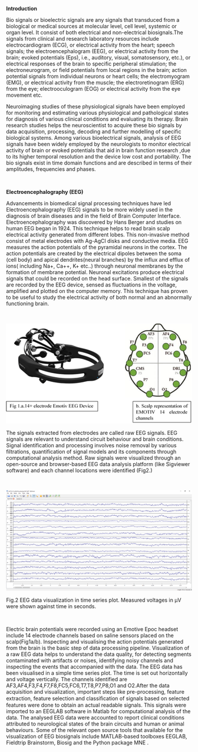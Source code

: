**Introduction**

Bio signals or bioelectric signals are any signals that transduced from a biological or medical sources at molecular level, cell level, systemic or organ level. It consist of  both electrical and non-electrical biosignals.The signals from clinical and research laboratory resources include electrocardiogram (ECG), or electrical activity from the heart; speech signals; the electroencephalogram (EEG), or electrical activity from the brain; evoked potentials (Eps), i.e., auditory, visual, somatosensory, etc.), or electrical responses of the brain to specific peripheral stimulation; the electroneurogram, or field potentials from local regions in the brain; action potential signals from individual neurons or heart cells; the electromyogram (EMG), or electrical activity from the muscle; the electroretinogram (ERG) from the eye; electrooculogram (EOG) or electrical activity from the eye movement etc.


Neuroimaging studies of these physiological signals have been employed for monitoring and estimating various physiological and pathological states for diagnosis of various clinical conditions and evaluating its therapy. Brain research studies helps the neuroscientist to acquire these bio signals by data acquisition, processing, decoding and further modelling of specific biological systems. Among various bioelectrical signals, analysis of EEG signals have been widely employed by the neurologists to monitor electrical activity of brain or evoked potentials that aid in brain function research ,due to its higher temporal resolution and the device low cost and portability. The bio signals exist in time domain functions and are described in terms of their amplitudes, frequencies and phases. 

&nbsp;

**Electroencephalography (EEG)**

Advancements in biomedical signal processing techniques have led Electroencephalography (EEG) signals to be more widely used in the diagnosis of brain diseases and in the field of Brain Computer Interface. Electroencephalography was discovered by Hans Berger and studies on human EEG began in 1924. This technique helps to read brain scalp electrical activity generated from different lobes. This non-invasive method consist of metal electrodes with Ag-AgCl disks and conductive media. EEG measures the action potentials of the pyramidal neurons in the cortex. The action potentials are created by the electrical dipoles between the soma (cell body) and apical dendrites(neural branches) by the influx and efflux of ions( including Na+, Ca++, K+ etc..) through neuronal membranes by the formation of membrane potential. Neuronal excitations produce electrical signals that could be recorded on the head surface. Smallest of the signals are recorded by the EEG device, sensed as fluctuations in the voltage, amplified and plotted on the computer memory. This technique has proven to be useful to study the electrical activity of both normal and an abnormally functioning brain.


&nbsp;




<center><img src="images/1.png" title="" /></center>




The signals extracted from electrodes are called raw EEG signals. EEG signals are relevant to understand circuit behaviour and brain conditions. Signal identification and processing involves noise removal by various filtrations, quantification of signal models and its components through computational analysis method. Raw signals were visualized through an open-source and browser-based EEG data analysis platform (like Sigviewer software) and each channel locations were identified (Fig2.)

&nbsp;



<center><img src="images/2.png" title="" /></center>

Fig.2 EEG data visualization in time series plot. Measured voltages in µV were shown against time in seconds.

&nbsp;









Electric brain potentials were recorded using an Emotive Epoc headset include 14 electrode channels based on saline sensors placed on the scalp(Fig1a/b). Inspecting and visualising the action potentials generated from the brain is the basic step of data processing pipeline. Visualization of a raw EEG data helps to understand the data quality, for detecting segments contaminated with artifacts or noises, identifying noisy channels and inspecting the events that accompanied with the data. The EEG data has been visualised in a simple time series plot. The time is set out horizontally and voltage vertically. The channels identified are AF3,AF4,F3,F4,F7,F8,FC5,FC6,T7,T8,P7,P8,O1 and O2.After the data acquisition and visualization, important steps like pre-processing, feature extraction, feature selection and classiﬁcation of signals based on selected features were done to obtain an actual readable signals. This signals were imported to an EEGLAB software in Matlab for computational analysis of the data. The analysed EEG data were accounted to report clinical conditions attributed to neurological states of the brain circuits and human or animal behaviours. Some of the relevant open source tools that available for the visualization of EEG biosignals include MATLAB-based toolboxes EEGLAB, Fieldtrip Brainstorm, Biosig and the Python package MNE .

